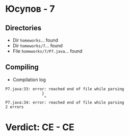 # Юсупов - 7
## Directories
- Dir `homeworks`... found
- Dir `homeworks/7`... found
- File `homeworks/7/P7.java`... found
## Compiling
- Compilation log
```
P7.java:33: error: reached end of file while parsing
                }
                 ^
P7.java:34: error: reached end of file while parsing
2 errors

```
# Verdict: **CE** - CE
